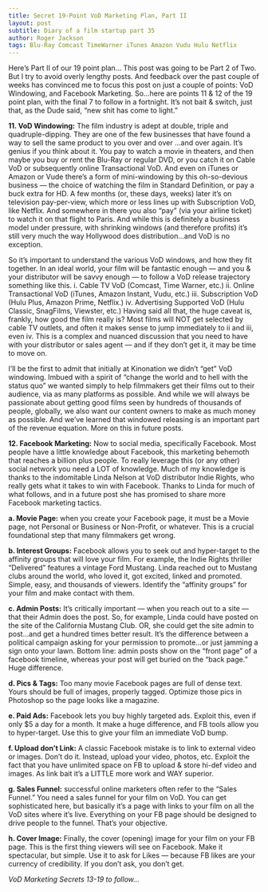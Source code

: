```yaml
---
title: Secret 19-Point VoD Marketing Plan, Part II
layout: post
subtitle: Diary of a film startup part 35
author: Roger Jackson
tags: Blu-Ray Comcast TimeWarner iTunes Amazon Vudu Hulu Netflix
---
```

Here’s Part II of our 19 point plan…
This post was going to be Part 2 of Two.  But I try to avoid overly lengthy posts. And feedback over the past couple of weeks has convinced me to focus this post on just a couple of points:  VoD Windowing, and Facebook Marketing. So…here are points 11 & 12 of the 19 point plan, with the final 7 to follow in a fortnight. It’s not bait & switch, just that, as the Dude said, “new shit has come to light.”

<b>11. VoD Windowing:</b> The film industry is adept at double, triple and quadruple-dipping. They are one of the few businesses that have found a way to sell the same product to you over and over …and over again. It’s genius if you think about it. You pay to watch a movie in theaters, and then maybe you buy or rent the Blu-Ray or regular DVD, or you catch it on Cable VoD or subsequently online Transactional VoD. And even on iTunes or Amazon or Vude there’s a form of mini-windowing by this oh-so-devious business — the choice of watching the film in Standard Definition, or pay a buck extra for HD.  A few months (or, these days, weeks) later it’s on television pay-per-view, which more or less lines up with Subscription VoD, like Netflix. And somewhere in there you also “pay” (via your airline ticket) to watch it on that flight to Paris. And while this is definitely a business model under pressure, with shrinking windows (and therefore profits) it’s still very much the way Hollywood does distribution…and VoD is no exception.

So it’s important to understand the various VoD windows, and how they fit together. In an ideal world, your film will be fantastic enough — and you & your distributor will be savvy enough — to follow a VoD release trajectory something like this.  i. Cable TV VoD (Comcast, Time Warner, etc.) ii. Online Transactional VoD (iTunes, Amazon Instant, Vudu, etc.)  iii. Subscription VoD (Hulu Plus, Amazon Prime, Netflix.) iv. Advertising Supported VoD (Hulu Classic, SnagFilms, Viewster, etc.) Having said all that, the huge caveat is, frankly, how good the film really is? Most films will NOT get selected by cable TV outlets, and often it makes sense to jump immediately to ii and iii, even iv. This is a complex and nuanced discussion that you need to have with your distributor or sales agent — and if they don’t get it, it may be time to move on.

I’ll be the first to admit that initially at Kinonation we didn’t “get” VoD windowing. Imbued with a spirit of “change the world and to hell with the status quo” we wanted simply to help filmmakers get their films out to their audience, via as many platforms as possible. And while we will always be passionate about getting good films seen by hundreds of thousands of people, globally, we also want our content owners to make as much money as possible. And we’ve learned that windowed releasing is an important part of the revenue equation. More on this in future posts.

<b>12. Facebook Marketing:</b>  Now to social media, specifically Facebook. Most people have a little knowledge about Facebook, this marketing behemoth that reaches a billion plus people. To really leverage this (or any other) social network you need a LOT of knowledge. Much of my knowledge is thanks to the indomitable Linda Nelson at VoD distributor Indie Rights, who really gets what it takes to win with Facebook. Thanks to Linda for much of what follows, and in a future post she has promised to share more Facebook marketing tactics.

<b>a. Movie Page:</b> when you create your Facebook page, it must be a Movie page, not Personal or Business or Non-Profit, or whatever. This is a crucial foundational step that many filmmakers get wrong.

<b>b. Interest Groups:</b> Facebook allows you to seek out and hyper-target to the affinity groups that will love your film.  For example, the Indie Rights thriller “Delivered” features a vintage Ford Mustang. Linda reached out to Mustang clubs around the world, who loved it, got excited, linked and promoted. Simple, easy, and thousands of viewers. Identify the “affinity groups” for your film and make contact with them.

<b>c. Admin Posts:</b> It’s critically important — when you reach out to a site — that their Admin does the post. So, for example, Linda could have posted on the site of the California Mustang Club. OR, she could get the site admin to post…and get a hundred times better result. It’s the difference between a political campaign asking for your permission to promote…or just jamming a sign onto your lawn. Bottom line: admin posts show on the “front page” of a facebook timeline, whereas your post will get buried on the “back page.”  Huge difference.

<b>d. Pics & Tags:</b> Too many movie Facebook pages are full of dense text. Yours should be full of images, properly tagged. Optimize those pics in Photoshop so the page looks like a magazine.

<b>e. Paid Ads:</b> Facebook lets you buy highly targeted ads. Exploit this, even if only $5 a day for a month. It make a huge difference, and FB tools allow you to hyper-target. Use this to give your film an immediate VoD bump.

<b>f. Upload don’t Link:</b>  A classic Facebook mistake is to link to external video or images. Don’t do it. Instead, upload your video, photos, etc. Exploit the fact that you have unlimited space on FB to upload & store hi-def video and images. As link bait it’s a LITTLE more work and WAY superior.

<b>g. Sales Funnel:</b> successful online marketers often refer to the “Sales Funnel.”  You need a sales funnel for your film on VoD. You can get sophisticated here, but basically it’s a page with links to your film on all the VoD sites where it’s live.  Everything on your FB page should be designed to drive people to the funnel. That’s your objective.

<b>h. Cover Image:</b> Finally, the cover (opening) image for your film on your FB page.  This is the first thing viewers will see on Facebook. Make it spectacular, but simple. Use it to ask for Likes — because FB likes are your currency of credibility.  If you don’t ask, you don’t get.

<i>VoD Marketing Secrets 13-19 to follow…</i>
